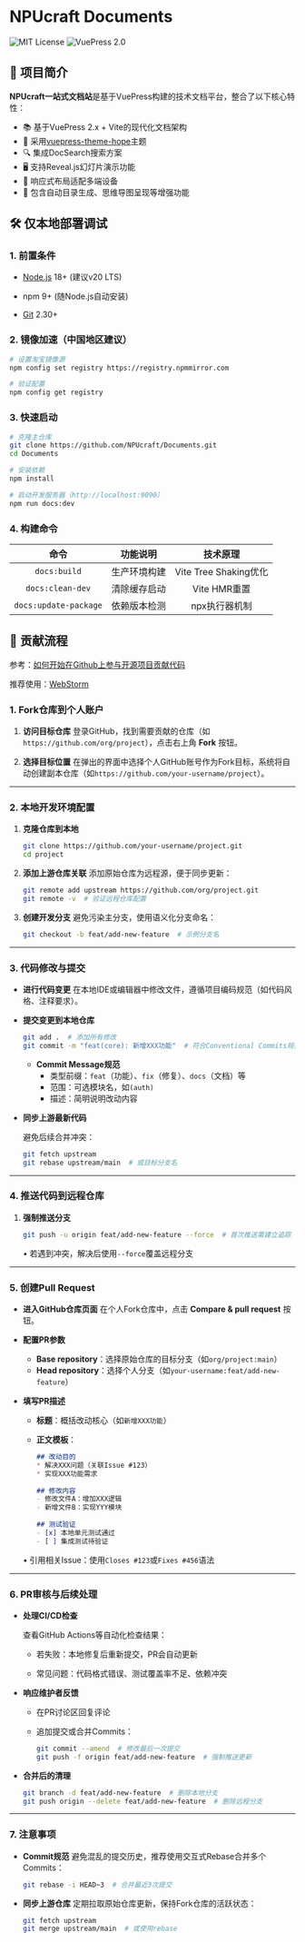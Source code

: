 # NPUcraft Documents 
![MIT License](https://img.shields.io/badge/license-MIT-blue) ![VuePress 2.0](https://img.shields.io/badge/VuePress-2.0-42b883)

## 🌟 项目简介
**NPUcraft一站式文档站**是基于VuePress构建的技术文档平台，整合了以下核心特性：

- 📚 基于VuePress 2.x + Vite的现代化文档架构
- 🎨 采用[vuepress-theme-hope](https://theme-hope.vuejs.press/zh/)主题
- 🔍 集成DocSearch搜索方案
- 🖥️ 支持Reveal.js幻灯片演示功能
- 📱 响应式布局适配多端设备
- 🧩 包含自动目录生成、思维导图呈现等增强功能

## 🛠️ 仅本地部署调试

### 1. 前置条件
- [Node.js](https://nodejs.org/zh-cn/download) 18+ (建议v20 LTS)

- npm 9+ (随Node.js自动安装)
- [Git](https://git-scm.com/downloads) 2.30+

### 2. 镜像加速（中国地区建议）

```bash
# 设置淘宝镜像源
npm config set registry https://registry.npmmirror.com

# 验证配置
npm config get registry
```

### 3. 快速启动

```bash
# 克隆主仓库
git clone https://github.com/NPUcraft/Documents.git
cd Documents

# 安装依赖
npm install

# 启动开发服务器（http://localhost:9090）
npm run docs:dev
```

### 4. 构建命令

|         命令          |   功能说明   |       技术原理        |
| :-------------------: | :----------: | :-------------------: |
|     `docs:build`      | 生产环境构建 | Vite Tree Shaking优化 |
|   `docs:clean-dev`    | 清除缓存启动 |     Vite HMR重置      |
| `docs:update-package` | 依赖版本检测 |     npx执行器机制     |

## 🤝 贡献流程

参考：[如何开始在Github上参与开源项目贡献代码](https://www.informat.cn/qa/250362)

推荐使用：[WebStorm](https://www.jetbrains.com/webstorm/)

### 1. Fork仓库到个人账户
1. **访问目标仓库**
   登录GitHub，找到需要贡献的仓库（如`https://github.com/org/project`），点击右上角 **Fork** 按钮。

2. **选择目标位置**
   在弹出的界面中选择个人GitHub账号作为Fork目标，系统将自动创建副本仓库（如`https://github.com/your-username/project`）。

---

### 2. 本地开发环境配置
1. **克隆仓库到本地**
   
   ```bash
   git clone https://github.com/your-username/project.git
   cd project
   ```
   
2. **添加上游仓库关联**
   添加原始仓库为远程源，便于同步更新：
   
   ```bash
   git remote add upstream https://github.com/org/project.git
   git remote -v  # 验证远程仓库配置
   ```
   
3. **创建开发分支**
   避免污染主分支，使用语义化分支命名：
   
   ```bash
   git checkout -b feat/add-new-feature  # 示例分支名
   ```

---

### 3. 代码修改与提交
- **进行代码变更**
   在本地IDE或编辑器中修改文件，遵循项目编码规范（如代码风格、注释要求）。

- **提交变更到本地仓库**  
   ```bash
   git add .  # 添加所有修改
   git commit -m "feat(core): 新增XXX功能"  # 符合Conventional Commits规范
   ```
   - **Commit Message规范**
     - 类型前缀：`feat`（功能）、`fix`（修复）、`docs`（文档）等
     - 范围：可选模块名，如`(auth)`
     - 描述：简明说明改动内容

- **同步上游最新代码**

   避免后续合并冲突：

   ```bash
   git fetch upstream
   git rebase upstream/main  # 或目标分支名
   ```

---

### 4. 推送代码到远程仓库
1. **强制推送分支**  
   ```bash
   git push -u origin feat/add-new-feature --force  # 首次推送需建立追踪
   ```
   • 若遇到冲突，解决后使用`--force`覆盖远程分支

---

### 5. 创建Pull Request
- **进入GitHub仓库页面**
   在个人Fork仓库中，点击 **Compare & pull request** 按钮。

- **配置PR参数**

   - **Base repository**：选择原始仓库的目标分支（如`org/project:main`）
   - **Head repository**：选择个人分支（如`your-username:feat/add-new-feature`）

- **填写PR描述**

   - **标题**：概括改动核心（如`新增XXX功能`）
   - **正文模板**：

     ```markdown
     ## 改动目的
     * 解决XXX问题（关联Issue #123）
     * 实现XXX功能需求
   
     ## 修改内容
     - 修改文件A：增加XXX逻辑
     - 新增文件B：实现YYY模块
   
     ## 测试验证
     - [x] 本地单元测试通过
     - [ ] 集成测试待验证
     ```
   • 引用相关Issue：使用`Closes #123`或`Fixes #456`语法

---

### 6. PR审核与后续处理
- **处理CI/CD检查**

   查看GitHub Actions等自动化检查结果：

   - 若失败：本地修复后重新提交，PR会自动更新

   - 常见问题：代码格式错误、测试覆盖率不足、依赖冲突

- **响应维护者反馈**

   - 在PR讨论区回复评论
   - 追加提交或合并Commits：

     ```bash
     git commit --amend  # 修改最后一次提交
     git push -f origin feat/add-new-feature  # 强制推送更新
     ```

- **合并后的清理**

   ```bash
   git branch -d feat/add-new-feature  # 删除本地分支
   git push origin --delete feat/add-new-feature  # 删除远程分支
   ```

---

### 7. 注意事项
- **Commit规范**
   避免混乱的提交历史，推荐使用交互式Rebase合并多个Commits：

   ```bash
   git rebase -i HEAD~3  # 合并最近3次提交
   ```

- **同步上游仓库**
   定期拉取原始仓库更新，保持Fork仓库的活跃状态：

   ```bash
   git fetch upstream
   git merge upstream/main  # 或使用rebase
   ```

